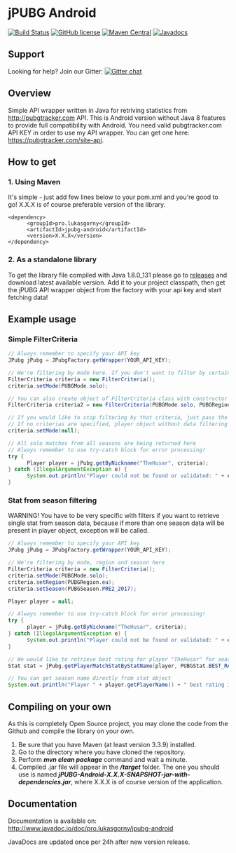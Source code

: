 # jPUBG Android

[![Build Status](https://travis-ci.org/Lukaszpg/jPUBG-Android.svg?branch=master)](https://travis-ci.org/Lukaszpg/jPUBG-Android)
[![GitHub license](https://img.shields.io/badge/license-MIT-blue.svg)](https://raw.githubusercontent.com/Lukaszpg/jPUBG-Android/master/LICENSE)
[![Maven Central](https://img.shields.io/maven-central/v/pro.lukasgorny/jpubg-android.svg)](http://search.maven.org/#search%7Cga%7C1%7Cg%3A%22pro.lukasgorny%22)
[![Javadocs](http://www.javadoc.io/badge/pro.lukasgorny/jpubg-android.svg)](http://www.javadoc.io/doc/pro.lukasgorny/jpubg-android)

## Support

Looking for help? Join our Gitter: [![Gitter chat](https://badges.gitter.im/jPUBG/gitter.png)](https://gitter.im/jPUBG/Android-support)

## Overview

Simple API wrapper written in Java for retriving statistics from http://pubgtracker.com API. This is Android version without Java 8 features to provide full compatibility with Android.
You need valid pubgtracker.com API KEY in order to use my API wrapper. You can get one here: https://pubgtracker.com/site-api.

## How to get

### 1. Using Maven

It's simple - just add few lines below to your pom.xml and you're good to go! X.X.X is of course preferable version of the library.

```
<dependency>
      <groupId>pro.lukasgorny</groupId>
      <artifactId>jpubg-android</artifactId>
      <version>X.X.X</version>
</dependency>
```

### 2. As a standalone library

To get the library file compiled with Java 1.8.0_131 please go to [releases](https://github.com/Lukaszpg/jPUBG-Android/releases) and download latest available version. Add it to your project classpath, then get the jPUBG API wrapper object from the factory with your api key and start fetching data! 


## Example usage

### Simple FilterCriteria 
```java
// Always remember to specify your API key
JPubg jPubg = JPubgFactory.getWrapper(YOUR_API_KEY);

// We're filtering by mode here. If you don't want to filter by certain criteria, just don't pass it to the filter
FilterCriteria criteria = new FilterCriteria();
criteria.setMode(PUBGMode.solo);

// You can also create object of FilterCriteria class with constructor with arguments
FilterCriteria criteria2 = new FilterCriteria(PUBGMode.solo, PUBGRegion.eu, PUBGSeason.PRE2_2017);

// If you would like to stop filtering by that criteria, just pass the null value
// If no criterias are specified, player object without data filtering will be returned
criteria.setMode(null);

// All solo matches from all seasons are being returned here
// Always remember to use try-catch block for error processing!
try {
      Player player = jPubg.getByNickname("TheHusar", criteria);
} catch (IllegalArgumentException e) {
      System.out.println("Player could not be found or validated: " + e.getLocalizedMessage());
}
```

### Stat from season filtering

WARNING! You have to be very specific with filters if you want to retrieve single stat from season data, because if more than one season data will be present in player object, exception will be called.

```java
// Always remember to specify your API key
JPubg jPubg = JPubgFactory.getWrapper(YOUR_API_KEY);

// We're filtering by mode, region and season here
FilterCriteria criteria = new FilterCriteria();
criteria.setMode(PUBGMode.solo);
criteria.setRegion(PUBGRegion.eu);
criteria.setSeason(PUBGSeason.PRE2_2017);

Player player = null;

// Always remember to use try-catch block for error processing!
try {
      player = jPubg.getByNickname("TheHusar", criteria);
} catch (IllegalArgumentException e) {
      System.out.println("Player could not be found or validated: " + e.getLocalizedMessage());
}

// We would like to retrieve best rating for player "TheHusar" for season PRE2_2017
Stat stat = jPubg.getPlayerMatchStatByStatName(player, PUBGStat.BEST_RATING);

// You can get season name directly from stat object
System.out.println("Player " + player.getPlayerName() + " best rating in season: " + stat.getSeason().getSeasonName() + " is: " + stat.getStringValue());
```

## Compiling on your own

As this is completely Open Source project, you may clone the code from the Github and compile the library on your own. 
1. Be sure that you have Maven (at least version 3.3.9) installed.
2. Go to the directory where you have cloned the repository.
3. Perform ***mvn clean package*** command and wait a minute.
4. Compiled .jar file will appear in the ***/target*** folder. The one you should use is named ***jPUBG-Android-X.X.X-SNAPSHOT-jar-with-dependencies.jar***, where X.X.X is of course version of the application.

## Documentation

Documentation is available on: http://www.javadoc.io/doc/pro.lukasgorny/jpubg-android

JavaDocs are updated once per 24h after new version release.
